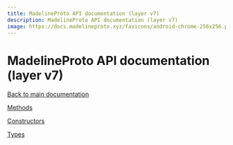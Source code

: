 ```yaml
---
title: MadelineProto API documentation (layer v7)
description: MadelineProto API documentation (layer v7)
image: https://docs.madelineproto.xyz/favicons/android-chrome-256x256.png
---
```

# MadelineProto API documentation (layer v7)

[Back to main documentation](..)  


[Methods](methods/)

[Constructors](constructors/)

[Types](types/)
